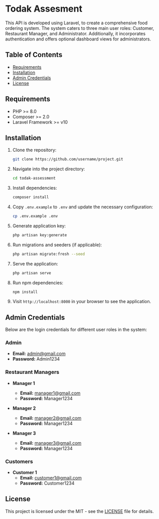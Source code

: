 # Todak Assesment

This API is developed using Laravel, to create a comprehensive food ordering system. The system caters to three main user roles: Customer, Restaurant Manager, and Administrator. Additionally, it incorporates authentication and offers optional dashboard views for administrators.

## Table of Contents

- [Requirements](#requirements)
- [Installation](#installation)
- [Admin Credentials](#Admin-Credentials)
- [License](#license)

## Requirements

- PHP >= 8.0
- Composer >= 2.0
- Laravel Framework >= v10

## Installation

1. Clone the repository:
   
   ```bash
   git clone https://github.com/username/project.git
   ```

2. Navigate into the project directory:
   
   ```bash
   cd todak-assessment
   ```

3. Install dependencies:
   
   ```bash
   composer install
   ```

4. Copy `.env.example` to `.env` and update the necessary configuration:
   
   ```bash
   cp .env.example .env
   ```

5. Generate application key:
   
   ```bash
   php artisan key:generate
   ```

6. Run migrations and seeders (if applicable):
   
   ```bash
   php artisan migrate:fresh --seed
   ```

7. Serve the application:
   
   ```bash
   php artisan serve
   ```

8. Run npm dependencies:
   ```bash
   npm install
   ```

8. Visit `http://localhost:8000` in your browser to see the application.

## Admin Credentials

Below are the login credentials for different user roles in the system:

### Admin
- **Email:** admin@gmail.com
- **Password:** Admin1234

### Restaurant Managers
- **Manager 1**
  - **Email:** manager1@gmail.com
  - **Password:** Manager1234

- **Manager 2**
  - **Email:** manager2@gmail.com
  - **Password:** Manager1234

- **Manager 3**
  - **Email:** manager3@gmail.com
  - **Password:** Manager1234

### Customers
- **Customer 1**
  - **Email:** customer1@gmail.com
  - **Password:** Customer1234


## License

This project is licensed under the MIT - see the [LICENSE](LICENSE) file for details.
